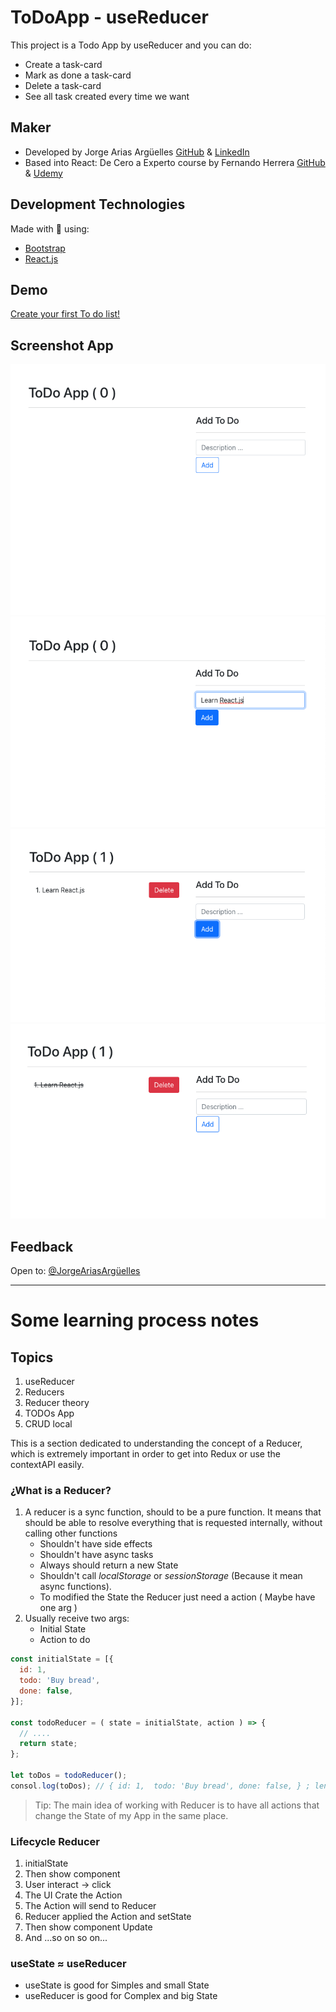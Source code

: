 # ToDoApp - useReducer

This project is a Todo App by useReducer and you can do:

- Create a task-card
- Mark as done a task-card
- Delete a task-card
- See all task created every time we want

## Maker

- Developed by Jorge Arias Argüelles [GitHub](https://github.com/jorgearguellles) &
[LinkedIn](https://www.linkedin.com/in/jorgeariasarguelles/) 
- Based into React: De Cero a Experto course by Fernando Herrera [GitHub](https://github.com/Klerith) & [Udemy](https://www.udemy.com/course/react-cero-experto/)

## Development Technologies

Made with :green_heart: using:

- [Bootstrap](https://getbootstrap.com/)
- [React.js](https://es.reactjs.org)

## Demo

[Create your first To do list!](https://jorgearguellles.github.io/toDoApp-useReducer/)

## Screenshot App

![App Screenshot](https://github.com/jorgearguellles/toDoApp-useReducer/blob/main/src/screenshots/0.png)
![App Screenshot](https://github.com/jorgearguellles/toDoApp-useReducer/blob/main/src/screenshots/1.png)
![App Screenshot](https://github.com/jorgearguellles/toDoApp-useReducer/blob/main/src/screenshots/2.png)
![App Screenshot](https://github.com/jorgearguellles/toDoApp-useReducer/blob/main/src/screenshots/3.png)

## Feedback

Open to: [@JorgeAriasArgüelles](https://www.linkedin.com/in/jorgeariasarguelles/)

<hr />

# Some learning process notes

## Topics

1. useReducer
2. Reducers
3. Reducer theory
4. TODOs App
5. CRUD local

This is a section dedicated to understanding the concept of a Reducer, which is extremely important in order to get into Redux or use the contextAPI easily.

### ¿What is a Reducer?

1. A reducer is a sync function, should to be a pure function.
It means that should be able to resolve everything that is requested internally, without calling other functions
    - Shouldn't have side effects
    - Shouldn't have async tasks  
    - Always should return a new State
    - Shouldn't call _localStorage_ or _sessionStorage_ (Because it mean async functions).
    - To modified the State the Reducer just need a action ( Maybe have one arg ) 
2. Usually receive two args:
    - Initial State
    - Action to do 

```js
const initialState = [{
  id: 1,
  todo: 'Buy bread',
  done: false,
}];

const todoReducer = ( state = initialState, action ) => {
  // ....
  return state;
};

let toDos = todoReducer();
consol.log(toDos); // { id: 1,  todo: 'Buy bread', done: false, } ; length: 1
```

> Tip: The main idea of working with Reducer is to have all actions that change the State of my App in the same place. 

### Lifecycle Reducer

1. initialState
2. Then show component
3. User interact -> click
4. The UI Crate the Action
5. The Action will send to Reducer
6. Reducer applied the Action and setState
7. Then show component Update
8. And ...so on so on...


### useState ≈ useReducer

- useState is good for Simples and small State
- useReducer is good for Complex and big State


